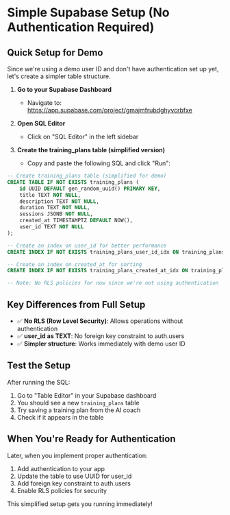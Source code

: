 # Simple Supabase Setup (No Authentication Required)

## Quick Setup for Demo

Since we're using a demo user ID and don't have authentication set up yet, let's create a simpler table structure.

1. **Go to your Supabase Dashboard**

   - Navigate to: https://app.supabase.com/project/gmajmfrubdghyvcrbfxe

2. **Open SQL Editor**

   - Click on "SQL Editor" in the left sidebar

3. **Create the training_plans table (simplified version)**
   - Copy and paste the following SQL and click "Run":

```sql
-- Create training_plans table (simplified for demo)
CREATE TABLE IF NOT EXISTS training_plans (
    id UUID DEFAULT gen_random_uuid() PRIMARY KEY,
    title TEXT NOT NULL,
    description TEXT NOT NULL,
    duration TEXT NOT NULL,
    sessions JSONB NOT NULL,
    created_at TIMESTAMPTZ DEFAULT NOW(),
    user_id TEXT NOT NULL
);

-- Create an index on user_id for better performance
CREATE INDEX IF NOT EXISTS training_plans_user_id_idx ON training_plans(user_id);

-- Create an index on created_at for sorting
CREATE INDEX IF NOT EXISTS training_plans_created_at_idx ON training_plans(created_at DESC);

-- Note: No RLS policies for now since we're not using authentication
```

## Key Differences from Full Setup

- ✅ **No RLS (Row Level Security)**: Allows operations without authentication
- ✅ **user_id as TEXT**: No foreign key constraint to auth.users
- ✅ **Simpler structure**: Works immediately with demo user ID

## Test the Setup

After running the SQL:

1. Go to "Table Editor" in your Supabase dashboard
2. You should see a new `training_plans` table
3. Try saving a training plan from the AI coach
4. Check if it appears in the table

## When You're Ready for Authentication

Later, when you implement proper authentication:

1. Add authentication to your app
2. Update the table to use UUID for user_id
3. Add foreign key constraint to auth.users
4. Enable RLS policies for security

This simplified setup gets you running immediately!
